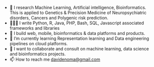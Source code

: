 - 👀 I research Machine Learning, Artificial intelligence, Bioinformatics. This is applied to Genetics & Precision Medicine of Neuropsychiatric disorders, Cancers and Polygenic risk prediction.
- 👨🏽‍💻 I write Python, R, Java, PHP, Bash, SQL, Javascript associated frameworks and libraries
- 🚀 I build web, mobile, bioinformatics & data platforms and products.
- 🌱 I’m currently learning Representation learning and Data engineering pipelines on cloud platforms.
- 💞️ I want to collaborate and consult on machine learning, data science and bioinformatics projects.
- 📫 How to reach me davidenoma@gmail.com

<!---
davidenoma/davidenoma is a ✨ special ✨ repository because its `README.md` (this file) appears on your GitHub profile.
You can click the Preview link to take a look at your changes.
--->
